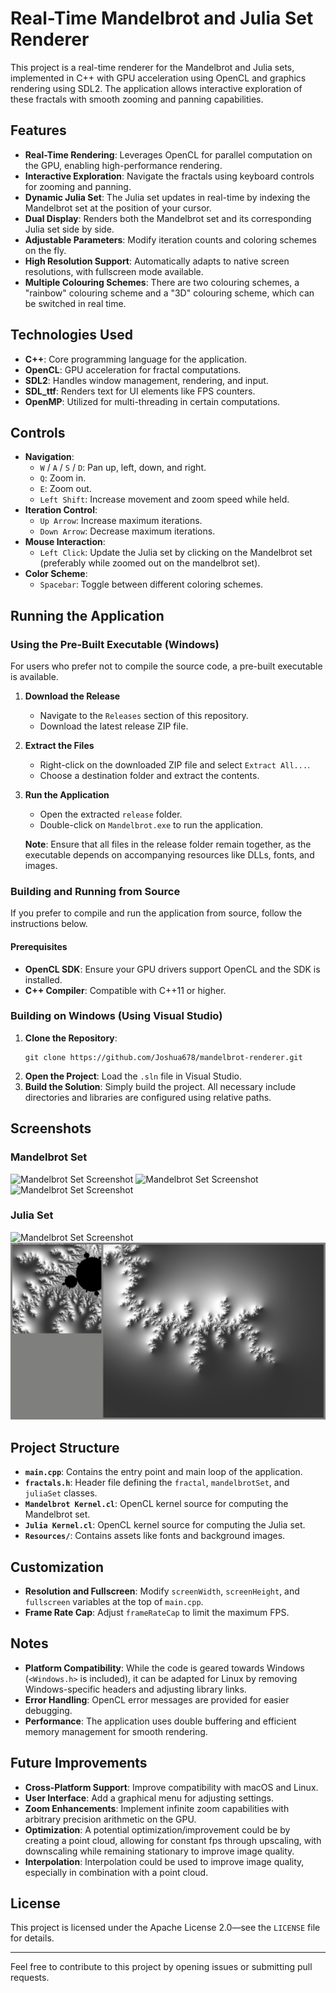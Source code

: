 # Real-Time Mandelbrot and Julia Set Renderer

This project is a real-time renderer for the Mandelbrot and Julia sets, implemented in C++ with GPU acceleration using OpenCL and graphics rendering using SDL2. The application allows interactive exploration of these fractals with smooth zooming and panning capabilities.

## Features

- **Real-Time Rendering**: Leverages OpenCL for parallel computation on the GPU, enabling high-performance rendering.
- **Interactive Exploration**: Navigate the fractals using keyboard controls for zooming and panning.
- **Dynamic Julia Set**: The Julia set updates in real-time by indexing the Mandelbrot set at the position of your cursor.
- **Dual Display**: Renders both the Mandelbrot set and its corresponding Julia set side by side.
- **Adjustable Parameters**: Modify iteration counts and coloring schemes on the fly.
- **High Resolution Support**: Automatically adapts to native screen resolutions, with fullscreen mode available.
- **Multiple Colouring Schemes**: There are two colouring schemes, a "rainbow" colouring scheme and a "3D" colouring scheme, which can be switched in real time.

## Technologies Used

- **C++**: Core programming language for the application.
- **OpenCL**: GPU acceleration for fractal computations.
- **SDL2**: Handles window management, rendering, and input.
- **SDL_ttf**: Renders text for UI elements like FPS counters.
- **OpenMP**: Utilized for multi-threading in certain computations.

## Controls

- **Navigation**:
  - ```W``` / ```A``` / ```S``` / ```D```: Pan up, left, down, and right.
  - ```Q```: Zoom in.
  - ```E```: Zoom out.
  - ```Left Shift```: Increase movement and zoom speed while held.
- **Iteration Control**:
  - ```Up Arrow```: Increase maximum iterations.
  - ```Down Arrow```: Decrease maximum iterations.
- **Mouse Interaction**:
  - ```Left Click```: Update the Julia set by clicking on the Mandelbrot set (preferably while zoomed out on the mandelbrot set).
- **Color Scheme**:
  - ```Spacebar```: Toggle between different coloring schemes.

## Running the Application

### Using the Pre-Built Executable (Windows)

For users who prefer not to compile the source code, a pre-built executable is available.

1. **Download the Release**

   - Navigate to the ```Releases``` section of this repository.
   - Download the latest release ZIP file.

2. **Extract the Files**

   - Right-click on the downloaded ZIP file and select ```Extract All...```.
   - Choose a destination folder and extract the contents.

3. **Run the Application**

   - Open the extracted ```release``` folder.
   - Double-click on ```Mandelbrot.exe``` to run the application.

   **Note**: Ensure that all files in the release folder remain together, as the executable depends on accompanying resources like DLLs, fonts, and images.

### Building and Running from Source

If you prefer to compile and run the application from source, follow the instructions below.

#### Prerequisites

- **OpenCL SDK**: Ensure your GPU drivers support OpenCL and the SDK is installed.
- **C++ Compiler**: Compatible with C++11 or higher.

### Building on Windows (Using Visual Studio)

1. **Clone the Repository**:
   ```
   git clone https://github.com/Joshua678/mandelbrot-renderer.git
   ```
2. **Open the Project**: Load the `.sln` file in Visual Studio.
3. **Build the Solution**: Simply build the project. All necessary include directories and libraries are configured using relative paths.

## Screenshots

### Mandelbrot Set

![Mandelbrot Set Screenshot](Example%20images/Mandelbrot1.PNG)
![Mandelbrot Set Screenshot](Example%20images/Mandelbrot2.PNG)
![Mandelbrot Set Screenshot](Example%20images/Mandelbrot3.PNG)

### Julia Set

![Mandelbrot Set Screenshot](Example%20images/Mandelbrot4.PNG)
![Mandelbrot Set Screenshot](Example%20images/Mandelbrot5.PNG)

## Project Structure

- **```main.cpp```**: Contains the entry point and main loop of the application.
- **```fractals.h```**: Header file defining the ```fractal```, ```mandelbrotSet```, and ```juliaSet``` classes.
- **```Mandelbrot Kernel.cl```**: OpenCL kernel source for computing the Mandelbrot set.
- **```Julia Kernel.cl```**: OpenCL kernel source for computing the Julia set.
- **```Resources/```**: Contains assets like fonts and background images.

## Customization

- **Resolution and Fullscreen**: Modify ```screenWidth```, ```screenHeight```, and ```fullscreen``` variables at the top of ```main.cpp```.
- **Frame Rate Cap**: Adjust ```frameRateCap``` to limit the maximum FPS.

## Notes

- **Platform Compatibility**: While the code is geared towards Windows (```<Windows.h>``` is included), it can be adapted for Linux by removing Windows-specific headers and adjusting library links.
- **Error Handling**: OpenCL error messages are provided for easier debugging.
- **Performance**: The application uses double buffering and efficient memory management for smooth rendering.

## Future Improvements

- **Cross-Platform Support**: Improve compatibility with macOS and Linux.
- **User Interface**: Add a graphical menu for adjusting settings.
- **Zoom Enhancements**: Implement infinite zoom capabilities with arbitrary precision arithmetic on the GPU.
- **Optimization**: A potential optimization/improvement could be by creating a point cloud, allowing for constant fps through upscaling, with downscaling while remaining stationary to improve image quality.
- **Interpolation**: Interpolation could be used to improve image quality, especially in combination with a point cloud.

## License

This project is licensed under the Apache License 2.0—see the ```LICENSE``` file for details.

---

Feel free to contribute to this project by opening issues or submitting pull requests.
